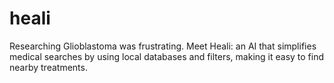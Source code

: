 # heali
Researching Glioblastoma was frustrating. Meet Heali: an AI that simplifies medical searches by using local databases and filters, making it easy to find nearby treatments.
